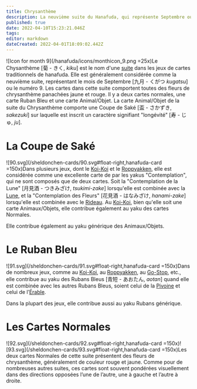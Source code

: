 ```yaml
---
title: Chrysanthème
description: La neuvième suite du Hanafuda, qui représente Septembre ou le numéro 9
published: true
date: 2022-04-10T15:23:21.046Z
tags: 
editor: markdown
dateCreated: 2022-04-01T18:09:02.442Z
---
```


![Icon for month 9](/hanafuda/icons/monthicon_9.png =25x)Le Chysanthème [菊 - きく, *kiku*] est le nom d'une [suite](/fr/hanafuda/guide/suites) dans les jeux de cartes traditionnels de hanafuda. Elle est généralement considérée comme la neuvième suite, représentant le mois de Septembre [九月	- くがつ *kugatsu*] ou le numéro 9. Les cartes dans cette suite comportent toutes des fleurs de chrysanthème panachées jaune et rouge. Il y a deux cartes normales, une carte Ruban Bleu et une carte Animal/Objet. La carte Animal/Objet de la suite du Chrysanthème comporte une Coupe de Saké [盃 - さかずき, *sakezuki*] sur laquelle est inscrit un caractère signifiant "longévité" [寿 - じゅ, *ju*].

# La Coupe de Saké
![90.svg](/sheldonchen-cards/90.svg#float-right,hanafuda-card =150x)Dans plusieurs jeux, dont le [Koi-Koi](/en/hanafuda/games/koi-koi) et le [Roppyakken](/en/hanafuda/games/roppyakken), elle est considérée comme une excellente carte de par les yakus "Contemplation", qui ne sont composés que de deux cartes. Soit la "Contemplation de la Lune" [月見酒 - つきみざけ, *tsukimi-zake*] lorsqu'elle est combinée avec la [Lune](/fr/hanafuda/guide/Eulalie#la-lune), et la "Contemplation des Fleurs" [花見酒 - はなみざけ, *hanami-zake*] lorsqu'elle est combinée avec le [Rideau](/fr/hanafuda/guide/Cerisier#le-rideau-de-campement). Au [Koi-Koi](/en/hanafuda/games/koi-koi), bien qu'elle soit une carte Animaux/Objets, elle contribue également au yaku des cartes Normales. 

Elle contribue également au yaku générique des Animaux/Objets. 

# Le Ruban Bleu
![91.svg](/sheldonchen-cards/91.svg#float-right,hanafuda-card =150x)Dans de nombreux jeux, comme au [Koi-Koi](/en/hanafuda/games/koi-koi), au [Roppyakken](/en/hanafuda/games/roppyakken), au [Go-Stop](/en/hanafuda/games/go-stop), etc., elle contribue au yaku des Rubans Bleus [青短 - あおたん, *aotan*] quand elle est combinée avec les autres Rubans Bleus, soient celui de la [Pivoine](/fr/hanafuda/guide/Pivoine#le-ruban-bleu) et celui de l’[Érable](/fr/hanafuda/guide/Érable#le-ruban-bleu).

Dans la plupart des jeux, elle contribue aussi au yaku Rubans générique.

# Les Cartes Normales
![92.svg](/sheldonchen-cards/92.svg#float-right,hanafuda-card =150x)![93.svg](/sheldonchen-cards/93.svg#float-right,hanafuda-card =150x)Les deux cartes Normales de cette suite présentent des fleurs de chrysanthème, généralement de couleur rouge et jaune. Comme pour de nombreuses autres suites, ces cartes sont souvent pondérées visuellement dans des directions opposées l’une de l’autre, une à gauche et l’autre à droite.
